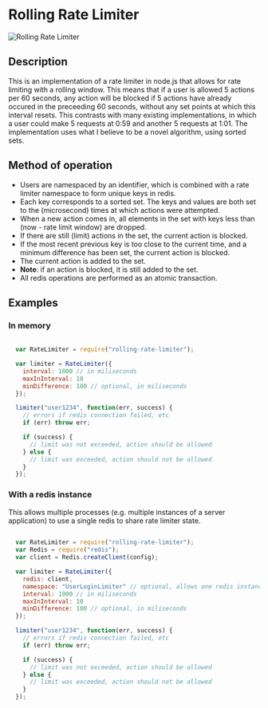 # Rolling Rate Limiter
![Rolling Rate Limiter](https://travis-ci.org/classdojo/rolling-rate-limiter.svg?branch=master)

## Description
This is an implementation of a rate limiter in node.js that allows for rate limiting with a rolling window.  This means that if a user is allowed 5 actions per 60 seconds, any action will be blocked if 5 actions have already occured in the preceeding 60 seconds, without any set points at which this interval resets.  This contrasts with many existing implementations, in which a user could make 5 requests at 0:59 and another 5 requests at 1:01.  The implementation uses what I believe to be a novel algorithm, using sorted sets.

## Method of operation
  * Users are namespaced by an identifier, which is combined with a rate limiter namespace to form unique keys in redis.
  * Each key corresponds to a sorted set.  The keys and values are both set to the (microsecond) times at which actions were attempted.
  * When a new action comes in, all elements in the set with keys less than (now - rate limit window) are dropped.
  * If there are still (limit) actions in the set, the current action is blocked.
  * If the most recent previous key is too close to the current time, and a minimum difference has been set, the current action is blocked.
  * The current action is added to the set.
  * __Note__: if an action is blocked, it is still added to the set.
  * All redis operations are performed as an atomic transaction.

## Examples

### In memory
```javascript
  
  var RateLimiter = require("rolling-rate-limiter");

  var limiter = RateLimiter({
    interval: 1000 // in miliseconds
    maxInInterval: 10
    minDifference: 100 // optional, in miliseconds
  });

  limiter("user1234", function(err, success) {
    // errors if redis connection failed, etc
    if (err) throw err;

    if (success) {
      // limit was not exceeded, action should be allowed
    } else {
      // limit was exceeded, action should not be allowed
    }
  });

```

### With a redis instance
This allows multiple processes (e.g. multiple instances of a server application) to use a single redis to share rate limiter state.
```javascript
  
  var RateLimiter = require("rolling-rate-limiter");
  var Redis = require("redis");
  var client = Redis.createClient(config);

  var limiter = RateLimiter({
    redis: client,
    namespace: "UserLoginLimiter" // optional, allows one redis instance to handle multiple rate limiters
    interval: 1000 // in miliseconds
    maxInInterval: 10
    minDifference: 100 // optional, in miliseconds
  });

  limiter("user1234", function(err, success) {
    // errors if redis connection failed, etc
    if (err) throw err;

    if (success) {
      // limit was not exceeded, action should be allowed
    } else {
      // limit was exceeded, action should not be allowed
    }
  });

```
